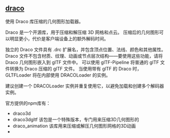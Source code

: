 ## [draco](https://google.github.io/draco/)
使用 Draco 库压缩的几何图形加载器。

Draco 是一个开源库，用于压缩和解压缩 3D 网格和点云。 压缩后的几何图形可以明显更小，代价是客户端设备上的额外解码时间。

独立的 Draco 文件具有 .drc 扩展名，并包含顶点位置、法线、颜色和其他属性。 Draco 文件不包含材质、纹理、动画或节点层次结构——要使用这些功能，请将 Draco 几何图形嵌入到 glTF 文件中。 
可以使用 glTF-Pipeline 将普通的 glTF 文件转换为 Draco 压缩的 glTF 文件。 当使用带有 glTF 的 Draco 时，GLTFLoader 将在内部使用 DRACOLoader 的实例。

建议创建一个 DRACOLoader 实例并重复使用它，以避免加载和创建多个解码器实例。

官方提供的npm库有：
- draco3d
- draco3dgltf 该包是一个特殊版本，专门用来压缩3D几何图形的
- draco_animation 该库用来压缩或解压几何图形网格的3D动画
-







